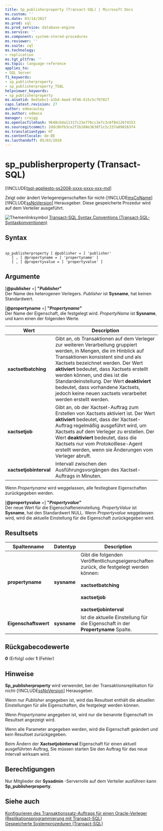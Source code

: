 ```yaml
---
title: Sp_publisherproperty (Transact-SQL) | Microsoft Docs
ms.custom: ''
ms.date: 03/14/2017
ms.prod: sql
ms.prod_service: database-engine
ms.service: ''
ms.component: system-stored-procedures
ms.reviewer: ''
ms.suite: sql
ms.technology:
- replication
ms.tgt_pltfrm: ''
ms.topic: language-reference
applies_to:
- SQL Server
f1_keywords:
- sp_publisherproperty
- sp_publisherproperty_TSQL
helpviewer_keywords:
- sp_publisherproperty
ms.assetid: 0ed1ebc1-a1bd-4aed-9f46-615c5cf07827
caps.latest.revision: 27
author: edmacauley
ms.author: edmaca
manager: craigg
ms.openlocfilehash: 9648cb4a11317c23e776cc3e7c3c6f8412674153
ms.sourcegitcommit: 2ddc0bfb3ce2f2b160e3638f1c2c237a898263f4
ms.translationtype: HT
ms.contentlocale: de-DE
ms.lasthandoff: 05/03/2018
---
```

# <a name="sppublisherproperty-transact-sql"></a>sp_publisherproperty (Transact-SQL)
[!INCLUDE[tsql-appliesto-ss2008-xxxx-xxxx-xxx-md](../../includes/tsql-appliesto-ss2008-xxxx-xxxx-xxx-md.md)]

  Zeigt oder ändert Verlegereigenschaften für nicht-[!INCLUDE[msCoName](../../includes/msconame-md.md)] [!INCLUDE[ssNoVersion](../../includes/ssnoversion-md.md)] Herausgeber. Diese gespeicherte Prozedur wird auf dem Verteiler ausgeführt.  
  
 ![Themenlinksymbol](../../database-engine/configure-windows/media/topic-link.gif "Topic link icon") [Transact-SQL Syntax Conventions (Transact-SQL-Syntaxkonventionen)](../../t-sql/language-elements/transact-sql-syntax-conventions-transact-sql.md)  
  
## <a name="syntax"></a>Syntax  
  
```  
  
sp_publisherproperty [ @publisher = ] 'publisher'   
   [ , [ @propertyname = ] 'propertyname' ]   
   [ , [ @propertyvalue = ] 'propertyvalue' ]  
```  
  
## <a name="arguments"></a>Argumente  
 [**@publisher** =] **"***Publisher***"**  
 Der Name des heterogenen Verlegers. *Publisher* ist **Sysname**, hat keinen Standardwert.  
  
 [**@propertyname** =] **"***Propertyname***"**  
 Der Name der Eigenschaft, die festgelegt wird. *PropertyName* ist **Sysname**, und kann einen der folgenden Werte.  
  
|Wert|Description|  
|-----------|-----------------|  
|**xactsetbatching**|Gibt an, ob Transaktionen auf dem Verleger zur weiteren Verarbeitung gruppiert werden, in Mengen, die im Hinblick auf Transaktionen konsistent sind und als Xactsets bezeichnet werden. Der Wert **aktiviert** bedeutet, dass Xactsets erstellt werden können, und dies ist die Standardeinstellung. Der Wert **deaktiviert** bedeutet, dass vorhandene Xactsets, jedoch keine neuen xactsets verarbeitet werden erstellt werden.|  
|**xactsetjob**|Gibt an, ob der Xactset-Auftrag zum Erstellen von Xactsets aktiviert ist. Der Wert **aktiviert** bedeutet, dass der Xactset-Auftrag regelmäßig ausgeführt wird, um Xactsets auf dem Verleger zu erstellen. Der Wert **deaktiviert** bedeutet, dass die Xactsets nur vom Protokolllese-Agent erstellt werden, wenn sie Änderungen vom Verleger abruft.|  
|**xactsetjobinterval**|Intervall zwischen den Ausführungsvorgängen des Xactset-Auftrags in Minuten.|  
  
 Wenn *Propertyname* wird weggelassen, alle festlegbare Eigenschaften zurückgegeben werden.  
  
 [**@propertyvalue** =] **"***Propertyvalue***"**  
 Der neue Wert für die Eigenschafteneinstellung. *PropertyValue* ist **Sysname**, hat den Standardwert NULL. Wenn *Propertyvalue* weggelassen wird, wird die aktuelle Einstellung für die Eigenschaft zurückgegeben wird.  
  
## <a name="result-sets"></a>Resultsets  
  
|Spaltenname|Datentyp|Description|  
|-----------------|---------------|-----------------|  
|**propertyname**|**sysname**|Gibt die folgenden Veröffentlichungseigenschaften zurück, die festgelegt werden können:<br /><br /> **xactsetbatching**<br /><br /> **xactsetjob**<br /><br /> **xactsetjobinterval**|  
|**Eigenschaftswert**|**sysname**|Ist die aktuelle Einstellung für die Eigenschaft in der **Propertyname** Spalte.|  
  
## <a name="return-code-values"></a>Rückgabecodewerte  
 **0** (Erfolg) oder **1** (Fehler)  
  
## <a name="remarks"></a>Hinweise  
 **Sp_publisherproperty** wird verwendet, bei der Transaktionsreplikation für nicht-[!INCLUDE[ssNoVersion](../../includes/ssnoversion-md.md)] Herausgeber.  
  
 Wenn nur *Publisher* angegeben ist, wird das Resultset enthält die aktuellen Einstellungen für alle Eigenschaften, die festgelegt werden können.  
  
 Wenn *Propertyname* angegeben ist, wird nur die benannte Eigenschaft im Resultset angezeigt wird.  
  
 Wenn alle Parameter angegeben werden, wird die Eigenschaft geändert und kein Resultset zurückgegeben.  
  
 Beim Ändern der **Xactsetjobinterval** Eigenschaft für einen aktuell ausgeführten Auftrag, Sie müssen starten Sie den Auftrag für das neue Intervall wirksam wird.  
  
## <a name="permissions"></a>Berechtigungen  
 Nur Mitglieder der **Sysadmin** -Serverrolle auf dem Verteiler ausführen kann **Sp_publisherproperty**.  
  
## <a name="see-also"></a>Siehe auch  
 [Konfigurieren des Transaktionssatz-Auftrags für einen Oracle-Verleger &#40;Replikationsprogrammierung mit Transact-SQL&#41;](../../relational-databases/replication/administration/configure-the-transaction-set-job-for-an-oracle-publisher.md)   
 [Gespeicherte Systemprozeduren &#40;Transact-SQL&#41;](../../relational-databases/system-stored-procedures/system-stored-procedures-transact-sql.md)  
  
  
